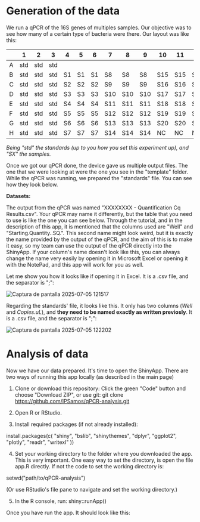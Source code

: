 # Generation of the data
We run a qPCR of the 16S genes of multiples samples. Our objective was to see how many of a certain type of bacteria were there. Our layout was like this:

|   | 1   | 2   | 3   | 4   | 5   | 6   | 7   | 8   | 9   | 10  | 11  | 12  |
|---|-----|-----|-----|-----|-----|-----|-----|-----|-----|-----|-----|-----|
| A | std | std | std |     |     |     |     |     |     |     |     |     |
| B | std | std | std | S1  | S1  | S1  | S8  | S8  | S8  | S15 | S15 | S15 |
| C | std | std | std | S2  | S2  | S2  | S9  | S9  | S9  | S16 | S16 | S16 |
| D | std | std | std | S3  | S3  | S3  | S10 | S10 | S10 | S17 | S17 | S17 |
| E | std | std | std | S4  | S4  | S4  | S11 | S11 | S11 | S18 | S18 | S18 |
| F | std | std | std | S5  | S5  | S5  | S12 | S12 | S12 | S19 | S19 | S19 |
| G | std | std | std | S6  | S6  | S6  | S13 | S13 | S13 | S20 | S20 | S20 |
| H | std | std | std | S7  | S7  | S7  | S14 | S14 | S14 | NC  | NC  | NC  |

_Being "std" the standards (up to you how you set this experiment up), and "SX" the samples._

Once we got our qPCR done, the device gave us multiple output files. The one that we were looking at were the one you see in the "template" folder. 
While the qPCR was running, we prepared the "standards" file. 
You can see how they look below. 

**Datasets:**

The output from the qPCR was named "XXXXXXXX - Quantification Cq Results.csv". Your qPCR may name it differently, but the table that you need to use is like the one you can see below. Through the tutorial, and in the description of this app, it is mentioned that the columns used are "Well" and "Starting.Quantity..SQ.". This second name might look weird, but it is exactly the name provided by the output of the qPCR, and the aim of this is to make it easy, so my team can use the output of the qPCR directly into the ShinyApp. If your column's name doesn't look like this, you can always change the name very easily by opening it in Microsoft Excel or opening it with the NotePad, and this app will work for you as well. 

Let me show you how it looks like if opening it in Excel. It is a .csv file, and the separator is ";":

![Captura de pantalla 2025-07-05 121517](https://github.com/user-attachments/assets/0bb8ddfb-6e4b-4cbd-bc52-dd7fb1d9c04e)

Regarding the standards' file, it looks like this.
It only has two columns (_Well_ and _Copies.uL_), and **they need to be named exactly as written previosly**. It is a .csv file, and the separator is ";":

![Captura de pantalla 2025-07-05 122202](https://github.com/user-attachments/assets/96191195-a6c0-494d-88b4-9c0f1a740829)


# Analysis of data

Now we have our data prepared. It's time to open the ShinyApp. There are two ways of running this app locally (as described in the main page)

1. Clone or download this repository:
Click the green "Code" button and choose "Download ZIP", or use git: git clone https://github.com/IPSamos/qPCR-analysis.git

2. Open R or RStudio.

3. Install required packages (if not already installed):

install.packages(c( "shiny", "bslib", "shinythemes", "dplyr", "ggplot2",  "plotly", "readr", "writexl" ))

4. Set your working directory to the folder where you downloaded the app. This is very important. One easy way to set the directory, is open the file app.R directly.
   If not the code to set the working directory is:
   
setwd("path/to/qPCR-analysis")

(Or use RStudio's file pane to navigate and set the working directory.)

5. In the R console, run:
shiny::runApp()

Once you have run the app. It should look like this:












